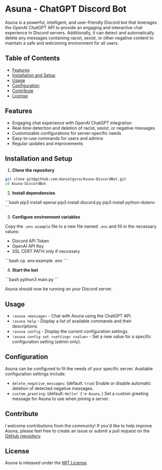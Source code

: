 # Asuna - ChatGPT Discord Bot

Asuna is a powerful, intelligent, and user-friendly Discord bot that leverages the OpenAI ChatGPT API to provide an engaging and interactive chat experience in Discord servers. Additionally, it can detect and automatically delete any messages containing racist, sexist, or other negative content to maintain a safe and welcoming environment for all users.

## Table of Contents

- [Features](#features)
- [Installation and Setup](#installation-and-setup)
- [Usage](#usage)
- [Configuration](#configuration)
- [Contribute](#contribute)
- [License](#license)

## Features

- Engaging chat experience with OpenAI ChatGPT integration
- Real-time detection and deletion of racist, sexist, or negative messages
- Customizable configurations for server-specific needs
- Easy-to-use commands for users and admins
- Regular updates and improvements

## Installation and Setup

1. **Clone the repository**

```bash
git clone git@github.com:danielgvco/Asuna-DiscordBot.git
cd Asuna-DiscordBot
```

2. **Install dependencies**

\```bash
pip3 install openai
pip3 install discord.py
pip3 install python-dotenv
\```

3. **Configure environment variables**

Copy the `.env.example` file to a new file named `.env` and fill in the necessary values:
- Discord API Token
- OpenAI API Key
- SSL CERT PATH only if neccesary

\```bash
cp .env.example .env
\```

4. **Start the bot**

\```bash
python3 main.py
\```

Asuna should now be running on your Discord server.

## Usage

- `!asuna <message>` - Chat with Asuna using the ChatGPT API.
- `!asuna help` - Display a list of available commands and their descriptions.
- `!asuna config` - Display the current configuration settings.
- `!asuna config set <setting> <value>` - Set a new value for a specific configuration setting (admin only).

## Configuration

Asuna can be configured to fit the needs of your specific server. Available configuration settings include:

- `delete_negative_messages`: (default: `true`) Enable or disable automatic deletion of detected negative messages.
- `custom_greeting`: (default: `Hello! I'm Asuna.`) Set a custom greeting message for Asuna to use when joining a server.

## Contribute

I welcome contributions from the community! If you'd like to help improve Asuna, please feel free to create an issue or submit a pull request on the [GitHub repository](https://github.com/danielgvco/Asuna-DiscordBot).

## License

Asuna is released under the [MIT License](https://opensource.org/licenses/MIT).
